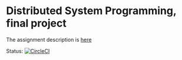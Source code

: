 # Distributed System Programming, final project
The assignment description is [here](https://www.cs.bgu.ac.il/~dsp162/Assignments/Assignment_3)

Status: [![CircleCI](https://circleci.com/gh/hagai-lvi/dsp-final-project.svg?style=svg&circle-token=e14fa6380e816fd1665baa9cf38466fdb238838a)](https://circleci.com/gh/hagai-lvi/dsp-final-project)